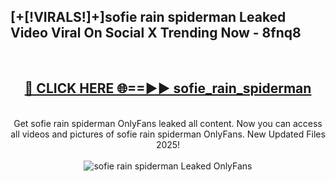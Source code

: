 <h2>[+[!VIRALS!]+]sofie rain spiderman Leaked Video Viral On Social X Trending Now - 8fnq8</h2>
<br>
<div align="center">
<h2><a href="https://libra.edu.pl?sofie_rain_spiderman" rel="nofollow">🔴 CLICK HERE 🌐==►► sofie_rain_spiderman</a></h2>
<br>
Get sofie rain spiderman OnlyFans leaked all content. Now you can access all videos and pictures of sofie rain spiderman OnlyFans. New Updated Files 2025!
<br>
<br>
<a href="https://libra.edu.pl?sofie_rain_spiderman" rel="nofollow" data-target="animated-image.originalLink"><img src="https://i.ibb.co.com/WyWwxjT/player-gif2.gif" alt="sofie rain spiderman Leaked OnlyFans" style="max-width: 100%; display: inline-block;" data-target="animated-image.originalImage"></a>
</div>
<br>